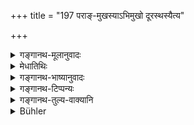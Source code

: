 +++
title = "197 पराङ्-मुखस्याऽभिमुखो दूरस्थस्यैत्य"

+++

<details><summary>गङ्गानथ-मूलानुवादः</summary>

Facing him, when the teacher has his pace averted; going near him, when the teacher is at a distance; bowing low, when the teacher is lying down, as also if he is standing close by.—(197)
</details>

<details><summary>मेधातिथिः</summary>

तथा **पराङ्मुखस्य** गुरोः संमुखोपविष्टः शिष्यः । यदि गुरुः परावृत्य कथंचित् स्थितः प्रेष्यति, तां दिशं गत्वाभिमुखीभूय पूर्वोक्तं कर्तव्यम् । **दूरस्थस्य** समीपं **अन्तिकम् एत्य** आगत्य प्राप्य । आसीनस्यापि **शयानस्य प्रणम्य** प्रह्वो भूत्वा गात्राण्य् अवनमय्य । **निदेशे** निकटे तिष्ठतो ऽपि प्रणम्यैव यत् प्राग् उक्तम् अभिगच्छन्न् इति ॥ २.१९७ ॥
</details>

<details><summary>गङ्गानथ-भाष्यानुवादः</summary>

‘*When the teacher has his face averted*,’—the pupil should sit facing him; that is, if the Teacher happen to have his face turned the other way when he gives his directions, the pupil should go over to the side facing the teacher and then do the aforesaid (listening and conversing).

‘*When the teacher is at a distance*,’—the pupil should go near him, approach him.

When the teacher is seated, as also when he is lying down, the pupil should *bow down*— humbly bend his body low.

‘*Nideśe*’ means ‘close by’; when he is sitting close by, then the aforesaid acts should be done after bowing low.—(197)
</details>

<details><summary>गङ्गानथ-टिप्पन्यः</summary>

‘*Nideśe tiṣṭhataḥ*’.—‘Standing close by’ (Medhātithi, Govindarāja, Kullūka, and Rāghavānanda);—‘standing in a lower place’ (Nārāyaṇa and Nandana).

This verse is quoted in *Madanapārijāta* (p. 106), where the following explanation is added:—We have the form ‘*osyetya*’ (which is the reading adopted by the writer) and ṇot ‘*syaitya*’ because of the Sūtra ‘*mānaśca*’;—‘*praṇamya*’ is to be construed with ‘*nirdeśe* (the reading adopted by the writer) *tiṣṭhataḥ*’;—‘*nirdeśe*’ meaning *in a lower place*, or, according to others *in a place close by*;—and in
*Aparārka* (p. 56).
</details>

<details><summary>गङ्गानथ-तुल्य-वाक्यानि</summary>

*Viṣṇu* (28.20, 21, 23).—‘Facing the teacher when he has his face turned
away;—if he is far away, he should approach near him;—if he is lying down, he should be saluted.’
</details>

<details><summary>Bühler</summary>

197	Going (round) to face (the teacher), if his face is averted, approaching him if he stands at a distance, but bending towards him if he lies on a bed, and if he stands in a lower place.
</details>
